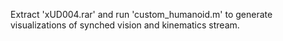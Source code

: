 Extract 'xUD004.rar' and run 'custom_humanoid.m' to generate visualizations of synched vision and kinematics stream.
